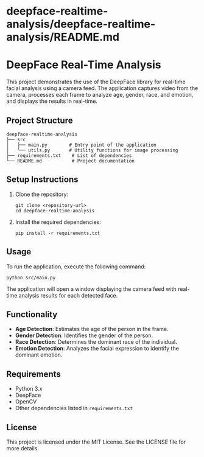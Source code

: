 # deepface-realtime-analysis/deepface-realtime-analysis/README.md

# DeepFace Real-Time Analysis

This project demonstrates the use of the DeepFace library for real-time facial analysis using a camera feed. The application captures video from the camera, processes each frame to analyze age, gender, race, and emotion, and displays the results in real-time.

## Project Structure

```
deepface-realtime-analysis
├── src
│   ├── main.py        # Entry point of the application
│   └── utils.py       # Utility functions for image processing
├── requirements.txt    # List of dependencies
└── README.md           # Project documentation
```

## Setup Instructions

1. Clone the repository:
   ```
   git clone <repository-url>
   cd deepface-realtime-analysis
   ```

2. Install the required dependencies:
   ```
   pip install -r requirements.txt
   ```

## Usage

To run the application, execute the following command:

```
python src/main.py
```

The application will open a window displaying the camera feed with real-time analysis results for each detected face.

## Functionality

- **Age Detection**: Estimates the age of the person in the frame.
- **Gender Detection**: Identifies the gender of the person.
- **Race Detection**: Determines the dominant race of the individual.
- **Emotion Detection**: Analyzes the facial expression to identify the dominant emotion.

## Requirements

- Python 3.x
- DeepFace
- OpenCV
- Other dependencies listed in `requirements.txt`

## License

This project is licensed under the MIT License. See the LICENSE file for more details.